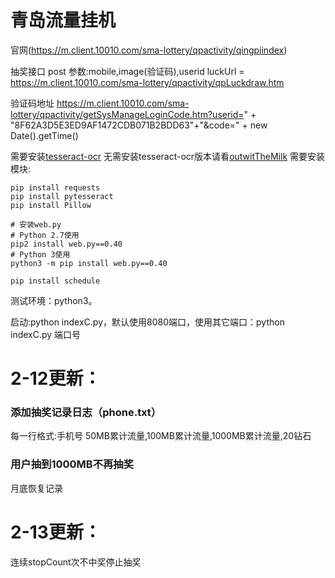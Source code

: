 # 青岛流量挂机

官网(https://m.client.10010.com/sma-lottery/qpactivity/qingpiindex)

抽奖接口 post
参数:mobile,image(验证码),userid
luckUrl = https://m.client.10010.com/sma-lottery/qpactivity/qpLuckdraw.htm

验证码地址
https://m.client.10010.com/sma-lottery/qpactivity/getSysManageLoginCode.htm?userid=" + "8F62A3D5E3ED9AF1472CDB071B2BDD63"+"&code=" + new Date().getTime()

需要安装[tesseract-ocr](https://digi.bib.uni-mannheim.de/tesseract/)
无需安装tesseract-ocr版本请看[outwitTheMilk](https://github.com/teenyda/qingdao/tree/outwitTheMilk)
需要安装模块:
```
pip install requests
pip install pytesseract
pip install Pillow

# 安装web.py
# Python 2.7使用
pip2 install web.py==0.40
# Python 3使用
python3 -m pip install web.py==0.40

pip install schedule
```

测试环境：python3。

启动:python indexC.py，默认使用8080端口，使用其它端口：python indexC.py 端口号

# 2-12更新：
### 添加抽奖记录日志（phone.txt）
每一行格式:手机号 50MB累计流量,100MB累计流量,1000MB累计流量,20钻石
### 用户抽到1000MB不再抽奖
月底恢复记录

# 2-13更新：
连续stopCount次不中奖停止抽奖